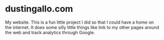 # dustingallo.com
My website. This is a fun little project I did so that I could have a home on the internet. It does some silly little things like link to my other pages around the web and track analytics through Google.
